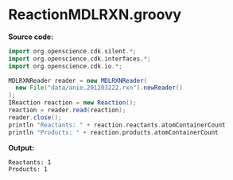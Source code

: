 # ReactionMDLRXN.groovy
**Source code:**
```groovy
import org.openscience.cdk.silent.*;
import org.openscience.cdk.interfaces.*;
import org.openscience.cdk.io.*;

MDLRXNReader reader = new MDLRXNReader(
  new File("data/anie.201203222.rxn").newReader()
);
IReaction reaction = new Reaction();
reaction = reader.read(reaction);
reader.close();
println "Reactants: " + reaction.reactants.atomContainerCount
println "Products: " + reaction.products.atomContainerCount
```
**Output:**
```plain
Reactants: 1
Products: 1
```
